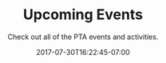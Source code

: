 ---
title: Upcoming Events
date: 2017-07-30T16:22:45-07:00
subtitle: Check out all of the PTA events and activities.
description: Why not see if a new post can be deployed easily?
image: /img/post/post_jumbotron.jpg
imageLink: http://www.photosbyrakan.com/
imageCredit: Photos by Rakan AlDuaij
type: "event"
---